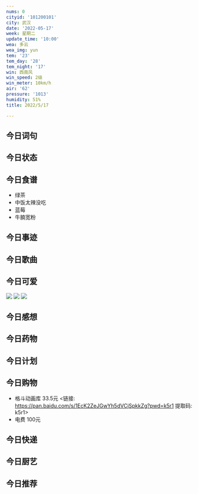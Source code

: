 ```yaml
---
nums: 0
cityid: '101200101'
city: 武汉
date: '2022-05-17'
week: 星期二
update_time: '10:00'
wea: 多云
wea_img: yun
tem: '23'
tem_day: '28'
tem_night: '17'
win: 西南风
win_speed: 2级
win_meter: 10km/h
air: '62'
pressure: '1013'
humidity: 51%
title: 2022/5/17

---
```

## 今日词句

## 今日状态

## 今日食谱

- 绿茶
- 中饭太辣没吃
- 蓝莓
- 牛腩宽粉

## 今日事迹

## 今日歌曲

## 今日可爱

![](./2022-05-17-10-12-40.png)
![](./2022-05-17-10-13-00.png)
![](./2022-05-17-10-13-29.png)

## 今日感想

## 今日药物

## 今日计划

## 今日购物

- 格斗动画库 33.5元
<链接: <https://pan.baidu.com/s/1EcK2ZeJGwYh5dVCjSpkkZg?pwd=k5r1> 提取码: k5r1>
- 电费 100元

## 今日快递

## 今日厨艺

## 今日推荐
